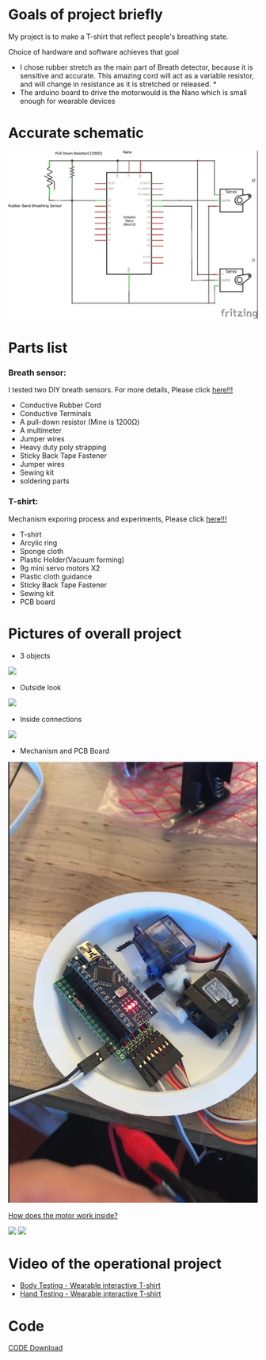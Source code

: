 # Goals of project briefly
My project is to make a T-shirt that reflect people's breathing state.

Choice of hardware and software achieves that goal
* I chose rubber stretch as the main part of Breath detector, because it is sensitive and accurate. This amazing cord will act as a variable resistor, and will change in resistance as it is stretched or released. * 
* The arduino board to drive the motorwould is the Nano which is small enough for wearable devices 

# Accurate schematic
![](https://github.com/danqian/mechatronic-2019/blob/master/Final%20Project/media/FinalWriteUp/schematic_1.jpg)

# Parts list

### Breath sensor:
I tested two DIY breath sensors. For more details, Please click [here!!!](https://github.com/danqian/mechatronic-2019/blob/master/Final%20Project/testing/breathing%20sensor%20test.md)

* Conductive Rubber Cord
* Conductive Terminals
* A pull-down resistor (Mine is 1200Ω)
* A multimeter
* Jumper wires
* Heavy duty poly strapping 
* Sticky Back Tape Fastener 
* Jumper wires
* Sewing kit
* soldering parts


### T-shirt:
Mechanism exporing process and experiments, Please click [here!!!](https://github.com/danqian/mechatronic-2019/blob/master/Final%20Project/testing/Breathing%20structure%20testing.md)

* T-shirt
* Arcylic ring
* Sponge cloth
* Plastic Holder(Vacuum forming)
* 9g mini servo motors X2
* Plastic cloth guidance
* Sticky Back Tape Fastener 
* Sewing kit
* PCB board

# Pictures of overall project

* 3 objects

![](https://github.com/danqian/mechatronic-2019/blob/master/Final%20Project/media/breadboard%20to%20nano/Tshirt-BreathingSensor-5V%20Power%20Supply.jpg)

* Outside look

![](https://github.com/danqian/mechatronic-2019/blob/master/Final%20Project/media/breadboard%20to%20nano/Thirt%20and%20breathing%20sensor.jpg)

* Inside connections

![](https://github.com/danqian/mechatronic-2019/blob/master/Final%20Project/media/breadboard%20to%20nano/T-shit-inside%20connection.jpg
)

* Mechanism and PCB Board

![](https://github.com/danqian/mechatronic-2019/blob/master/Final%20Project/media/breadboard%20to%20nano/plate_inside.jpg)

[How does the motor work inside?](https://github.com/danqian/mechatronic-2019/blob/master/Final%20Project/media/breadboard%20to%20nano/mechanism_final.mp4)


![](https://github.com/danqian/mechatronic-2019/blob/master/Final%20Project/media/breadboard%20to%20nano/nano%20with%20PCB.jpg)
![](https://github.com/danqian/mechatronic-2019/blob/master/Final%20Project/media/breadboard%20to%20nano/PCB%20for%20nano.jpg)


# Video of the operational project
* [Body Testing - Wearable interactive T-shirt](https://github.com/danqian/mechatronic-2019/blob/master/Final%20Project/media/breadboard%20to%20nano/wearing.mp4)
* [Hand Testing - Wearable interactive T-shirt](https://github.com/danqian/mechatronic-2019/blob/master/Final%20Project/media/breadboard%20to%20nano/Handhold%20testing.mp4)

# Code
[CODE Download](https://github.com/danqian/mechatronic-2019/blob/master/Final%20Project/code/Nano_Breath_Sensor_Servo.ino)
